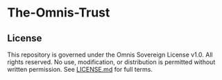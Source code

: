 # The-Omnis-Trust
## License
This repository is governed under the Omnis Sovereign License v1.0. All rights reserved. No use, modification, or distribution is permitted without written permission. See [LICENSE.md](./LICENSE) for full terms.